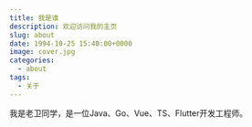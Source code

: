 ```yaml
---
title: 我是谁
description: 欢迎访问我的主页
slug: about
date: 1994-10-25 15:40:00+0000
image: cover.jpg
categories:
  - about
tags:
  - 关于
---
```


我是老卫同学，是一位Java、Go、Vue、TS、Flutter开发工程师。
